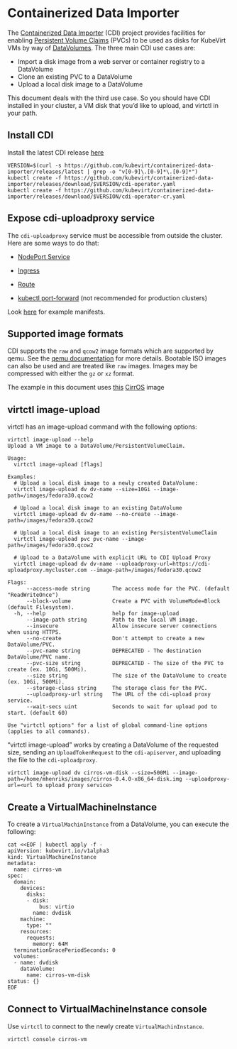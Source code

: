 # Containerized Data Importer

The [Containerized Data
Importer](https://github.com/kubevirt/containerized-data-importer) (CDI)
project provides facilities for enabling [Persistent Volume
Claims](https://kubernetes.io/docs/concepts/storage/persistent-volumes/)
(PVCs) to be used as disks for KubeVirt VMs by way of
[DataVolumes](https://github.com/kubevirt/containerized-data-importer/blob/master/doc/datavolumes.md).
The three main CDI use cases are:

-   Import a disk image from a web server or container registry to a DataVolume
-   Clone an existing PVC to a DataVolume
-   Upload a local disk image to a DataVolume

This document deals with the third use case. So you should have CDI
installed in your cluster, a VM disk that you’d like to upload, and
virtctl in your path.

## Install CDI

Install the latest CDI release
[here](https://github.com/kubevirt/containerized-data-importer/releases)

    VERSION=$(curl -s https://github.com/kubevirt/containerized-data-importer/releases/latest | grep -o "v[0-9]\.[0-9]*\.[0-9]*")
    kubectl create -f https://github.com/kubevirt/containerized-data-importer/releases/download/$VERSION/cdi-operator.yaml
    kubectl create -f https://github.com/kubevirt/containerized-data-importer/releases/download/$VERSION/cdi-operator-cr.yaml

## Expose cdi-uploadproxy service

The `cdi-uploadproxy` service must be accessible from outside the
cluster. Here are some ways to do that:

-   [NodePort
    Service](https://kubernetes.io/docs/concepts/services-networking/service/#nodeport)

-   [Ingress](https://kubernetes.io/docs/concepts/services-networking/ingress/)

-   [Route](https://docs.openshift.com/container-platform/3.9/architecture/networking/routes.html)

-   [kubectl
    port-forward](https://kubernetes.io/docs/tasks/access-application-cluster/port-forward-access-application-cluster/)
    (not recommended for production clusters)

Look
[here](https://github.com/kubevirt/containerized-data-importer/blob/master/doc/upload.md)
for example manifests.

## Supported image formats

CDI supports the `raw` and `qcow2` image formats which are supported by qemu.
See the [qemu documentation](https://www.qemu.org/docs/master/system/images.html#disk-image-file-formats) for more details.  Bootable ISO images can also be
used and are treated like `raw` images.  Images may be compressed with either
the `gz` or `xz` format.

The example in this document uses
[this](http://download.cirros-cloud.net/0.4.0/cirros-0.4.0-x86_64-disk.img)
[CirrOS](https://launchpad.net/cirros) image

## virtctl image-upload

virtctl has an image-upload command with the following options:

    virtctl image-upload --help
    Upload a VM image to a DataVolume/PersistentVolumeClaim.

    Usage:
      virtctl image-upload [flags]

    Examples:
      # Upload a local disk image to a newly created DataVolume:
      virtctl image-upload dv dv-name --size=10Gi --image-path=/images/fedora30.qcow2

      # Upload a local disk image to an existing DataVolume
      virtctl image-upload dv dv-name --no-create --image-path=/images/fedora30.qcow2

      # Upload a local disk image to an existing PersistentVolumeClaim
      virtctl image-upload pvc pvc-name --image-path=/images/fedora30.qcow2

      # Upload to a DataVolume with explicit URL to CDI Upload Proxy
      virtctl image-upload dv dv-name --uploadproxy-url=https://cdi-uploadproxy.mycluster.com --image-path=/images/fedora30.qcow2

    Flags:
          --access-mode string       The access mode for the PVC. (default "ReadWriteOnce")
          --block-volume             Create a PVC with VolumeMode=Block (default Filesystem).
      -h, --help                     help for image-upload
          --image-path string        Path to the local VM image.
          --insecure                 Allow insecure server connections when using HTTPS.
          --no-create                Don't attempt to create a new DataVolume/PVC.
          --pvc-name string          DEPRECATED - The destination DataVolume/PVC name.
          --pvc-size string          DEPRECATED - The size of the PVC to create (ex. 10Gi, 500Mi).
          --size string              The size of the DataVolume to create (ex. 10Gi, 500Mi).
          --storage-class string     The storage class for the PVC.
          --uploadproxy-url string   The URL of the cdi-upload proxy service.
          --wait-secs uint           Seconds to wait for upload pod to start. (default 60)

    Use "virtctl options" for a list of global command-line options (applies to all commands).

“virtctl image-upload” works by creating a DataVolume of the requested
size, sending an `UploadTokenRequest` to the `cdi-apiserver`, and
uploading the file to the `cdi-uploadproxy`.

    virtctl image-upload dv cirros-vm-disk --size=500Mi --image-path=/home/mhenriks/images/cirros-0.4.0-x86_64-disk.img --uploadproxy-url=<url to upload proxy service>

## Create a VirtualMachineInstance

To create a `VirtualMachinInstance` from a DataVolume, you can execute the
following:

    cat <<EOF | kubectl apply -f -
    apiVersion: kubevirt.io/v1alpha3
    kind: VirtualMachineInstance
    metadata:
      name: cirros-vm
    spec:
      domain:
        devices:
          disks:
          - disk:
              bus: virtio
            name: dvdisk
        machine:
          type: ""
        resources:
          requests:
            memory: 64M
      terminationGracePeriodSeconds: 0
      volumes:
      - name: dvdisk
        dataVolume:
          name: cirros-vm-disk
    status: {}
    EOF

## Connect to VirtualMachineInstance console

Use `virtctl` to connect to the newly create `VirtualMachinInstance`.

    virtctl console cirros-vm
